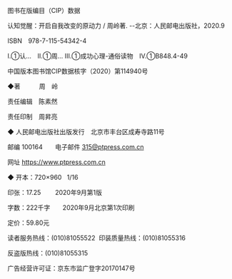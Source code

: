    

图书在版编目（CIP）数据

认知觉醒：开启自我改变的原动力 / 周岭著. --北京：人民邮电出版社，2020.9

ISBN　978-7-115-54342-4

Ⅰ.①认…　Ⅱ.①周… Ⅲ.①成功心理-通俗读物　Ⅳ.①B848.4-49

中国版本图书馆CIP数据核字（2020）第114940号

◆著　　　周　岭

责任编辑　陈素然

责任印制　周昇亮

◆ 人民邮电出版社出版发行　北京市丰台区成寿寺路11号

邮编 100164　　电子邮件 315@ptpress.com.cn

网址 https://www.ptpress.com.cn

  

◆ 开本：720×960   1/16

印张：17.25 　　2020年9月第1版

字数：222千字　　2020年9月北京第1次印刷

定价：59.80元

读者服务热线：(010)81055522  印装质量热线：(010)81055316

反盗版热线：(010)81055315

广告经营许可证：京东市监广登字20170147号